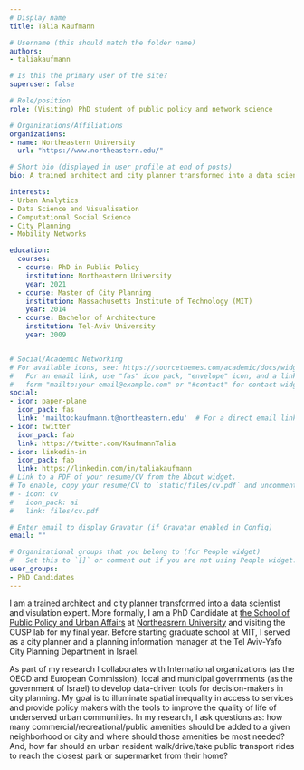 ```yaml
---
# Display name
title: Talia Kaufmann

# Username (this should match the folder name)
authors:
- taliakaufmann

# Is this the primary user of the site?
superuser: false

# Role/position
role: (Visiting) PhD student of public policy and network science

# Organizations/Affiliations
organizations:
- name: Northeastern University
  url: "https://www.northeastern.edu/"

# Short bio (displayed in user profile at end of posts)
bio: A trained architect and city planner transformed into a data scientist, interested in developing data-driven tools for city planning and illuminate urban inequality.

interests:
- Urban Analytics
- Data Science and Visualisation
- Computational Social Science
- City Planning
- Mobility Networks

education:
  courses:
  - course: PhD in Public Policy
    institution: Northeastern University
    year: 2021
  - course: Master of City Planning
    institution: Massachusetts Institute of Technology (MIT)
    year: 2014
  - course: Bachelor of Architecture
    institution: Tel-Aviv University
    year: 2009


# Social/Academic Networking
# For available icons, see: https://sourcethemes.com/academic/docs/widgets/#icons
#   For an email link, use "fas" icon pack, "envelope" icon, and a link in the
#   form "mailto:your-email@example.com" or "#contact" for contact widget.
social:
- icon: paper-plane
  icon_pack: fas
  link: 'mailto:kaufmann.t@northeastern.edu'  # For a direct email link, use "mailto:test@example.org".
- icon: twitter
  icon_pack: fab
  link: https://twitter.com/KaufmannTalia
- icon: linkedin-in
  icon_pack: fab
  link: https://linkedin.com/in/taliakaufmann
# Link to a PDF of your resume/CV from the About widget.
# To enable, copy your resume/CV to `static/files/cv.pdf` and uncomment the lines below.
# - icon: cv
#   icon_pack: ai
#   link: files/cv.pdf

# Enter email to display Gravatar (if Gravatar enabled in Config)
email: ""

# Organizational groups that you belong to (for People widget)
#   Set this to `[]` or comment out if you are not using People widget.
user_groups:
- PhD Candidates
---
```


I am a trained architect and city planner transformed into a data scientist and visulation expert. More formally, I am a PhD Candidate at [the School of Public Policy and Urban Affairs](https://cssh.northeastern.edu/policyschool/) at [Northeasrern University](https://www.northeastern.edu/) and visiting the CUSP lab for my final year. Before starting graduate school at MIT, I served as a city planner and a planning information manager at the Tel Aviv-Yafo City Planning Department in Israel.

As part of my research I collaborates with International organizations (as the OECD and European Commission), local and municipal governments (as the government of Israel) to develop data-driven tools for decision-makers in city planning. My goal is to illuminate spatial inequality in access to services and provide policy makers with the tools to improve the quality of life of underserved urban communities. In my research, I ask questions as: how many commercial/recreational/public amenities should be added to a given neighborhood or city and where should those amenities be most needed? And, how far should an urban resident walk/drive/take public transport rides to reach the closest park or supermarket from their home?
